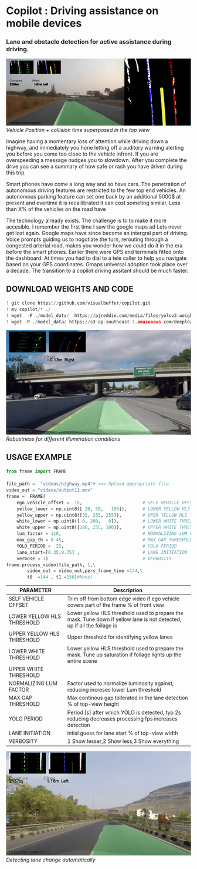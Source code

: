 # Copilot : Driving assistance on mobile devices
### Lane and obstacle detection for active assistance during driving.

![](./images/assets/Top-View.gif)<br> 
*Vehicle* *Position* *+* *collision* *time* *superposed* *in* *the* *top* *view* 

Imagine having a momentary loss of attention while driving down a highway, and immediately you hone letting off a auditory warning alerting you before you come too close to the vehicle infront. If you are overspeeding a message nudges you to slowdown. After you complete the drive you can see a summary of how safe or rash you have driven during this trip.

Smart phones have come a long way and so have cars. The penetration of autonomous driving features are restricted to the few top end vehicles. An autonomous parking feature can set one back by an additional 5000$ at present and evertime it is recallibrated it can cost someting similar. Less than X% of the vehicles on the road have 

The technology already exists. The challenge is to to make it more accesible. I remember the first time I saw the google maps ad Lets never get lost again. Google maps have since become an intergral part of driving. Voice prompts guiding us to nogotiate the turn, rerouting through a congested arterial road,  makes you wonder how we could do it in the era before the smart phones. Earlier there were GPS end terminals fitted onto the dashboard. At times you had to dial to a tele caller to help you navigate based on your GPS coordinates. Gmaps universal adoption took place over a decade. The transition to a copilot driving assitant should be much faster. 

## DOWNLOAD WEIGHTS AND CODE

```python
! git clone https://github.com/visualbuffer/copilot.git
! mv copilot/* ./
! wget  -P ./model_data/  https://pjreddie.com/media/files/yolov3.weights
! wget -P ./model_data/ https://s3-ap-southeast-1.amazonaws.com/deeplearning-mat/backend.h5
```

![](./images/assets/Lightness.gif)<br>
*Robustness* *for* *different* *illumination* *conditions*

## USAGE EXAMPLE
```python
from frame import FRAME

file_path =  "videos/highway.mp4"# <== Upload appropriate file          
video_out = "videos/output11.mov"
frame =  FRAME( 
    ego_vehicle_offset = .15,                       # SELF VEHICLE OFFSET
    yellow_lower = np.uint8([ 20, 50,   100]),      # LOWER YELLOW HLS THRESHOLD
    yellow_upper = np.uint8([35, 255, 255]),        # UPER YELLOW HLS THRESHOLD
    white_lower = np.uint8([ 0, 200,   0]),         # LOWER WHITE THRESHOLD
    white_upper = np.uint8([180, 255, 100]),        # UPPER WHITE THRESHOLD
    lum_factor = 118,                               # NORMALIZING LUM FACTOR
    max_gap_th = 0.45,                              # MAX GAP THRESHOLD
    YOLO_PERIOD = .25,                              # YOLO PERIOD
    lane_start=[0.35,0.75] ,                        # LANE INITIATION
    verbose = 3)                                    # VERBOSITY
frame.process_video(file_path, 1,\
        video_out = video_out,pers_frame_time =144,\
        t0  =144 , t1 =150)#None)
```
| PARAMETER  | Description |
| ------------- | ------------- |
|SELF VEHICLE OFFSET| Trim off from bottom edge video if ego vehicle covers part of the frame % of front view|
| LOWER YELLOW HLS THRESHOLD  | Lower yellow HLS threshold used to prepare the mask. Tune down if yellow lane is not detected, up if all the foilage is  |
| UPPER YELLOW HLS THRESHOLD | Upper threshold for identifying yellow lanes |
|LOWER WHITE THRESHOLD| Lower yellow HLS threshold used to prepare the mask. Tune up  saturation if  foilage lights up the entire scene  |
|UPPER WHITE THRESHOLD| |
|NORMALIZING LUM FACTOR| Factor used to normalize luminosity against, reducing increses lower Lum threshold |
|MAX GAP THRESHOLD| Max continous gap tollerated in the lane detection % of top-view height |
|YOLO PERIOD| Period [s] after which YOLO is detected, typ 2s reducing decreases processing fps increases detection|
|LANE INITIATION| intial guess for lane start % of top-view width|
|VERBOSITY|1 Show lesser,2 Show less,3 Show everything |

![](./images/assets/Lane-Change.gif)<br>
*Detecting* *lane* *change* *automatically*
